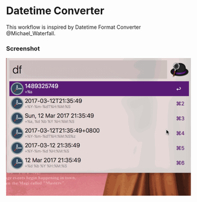 # Datetime Converter

This workflow is inspired by Datetime Format Converter @Michael_Waterfall.

### Screenshot

![Screenshot of `df` command](workflow-df-demo.gif)
